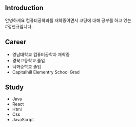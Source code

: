 ## Introduction
 안녕하세요 컴퓨터공학과를 재학중이면서 코딩에 대해 공부를 하고 있는<br>
 #정현규입니다.

## Career
- 영남대학교 컴퓨터공학과 재학중<br>
- 경북고등학교 졸업<br>
- 덕화중학교 졸업<br>
- Capitalhill Elementry School Grad<br>

## Study
- Java<br>
- React<br>
- Html<br>
- Css<br>
- JavaScript<br>

<!--
**BBangGy/BBangGy** is a ✨ _special_ ✨ repository because its `README.md` (this file) appears on your GitHub profile.

Here are some ideas to get you started:


- 🔭 I’m currently working on ...
- 🌱 I’m currently learning ...
- 👯 I’m looking to collaborate on ...
- 🤔 I’m looking for help with ...
- 💬 Ask me about ...
- 📫 How to reach me: ...
- 😄 Pronouns: ...
- ⚡ Fun fact: ...
-->
